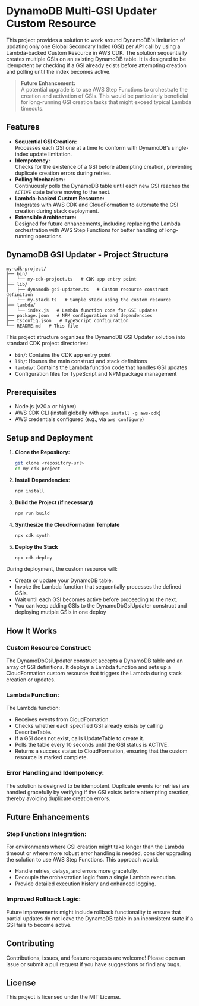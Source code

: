 # DynamoDB Multi-GSI Updater Custom Resource

This project provides a solution to work around DynamoDB's limitation of updating only one Global Secondary Index (GSI) per API call by using a Lambda-backed Custom Resource in AWS CDK. The solution sequentially creates multiple GSIs on an existing DynamoDB table. It is designed to be idempotent by checking if a GSI already exists before attempting creation and polling until the index becomes active.

> **Future Enhancement:**  
> A potential upgrade is to use AWS Step Functions to orchestrate the creation and activation of GSIs. This would be particularly beneficial for long-running GSI creation tasks that might exceed typical Lambda timeouts.

## Features

- **Sequential GSI Creation:**  
  Processes each GSI one at a time to conform with DynamoDB’s single-index update limitation.
- **Idempotency:**  
  Checks for the existence of a GSI before attempting creation, preventing duplicate creation errors during retries.
- **Polling Mechanism:**  
  Continuously polls the DynamoDB table until each new GSI reaches the `ACTIVE` state before moving to the next.
- **Lambda-backed Custom Resource:**  
  Integrates with AWS CDK and CloudFormation to automate the GSI creation during stack deployment.
- **Extensible Architecture:**  
  Designed for future enhancements, including replacing the Lambda orchestration with AWS Step Functions for better handling of long-running operations.

## DynamoDB GSI Updater - Project Structure

```
my-cdk-project/
├── bin/
│   └── my-cdk-project.ts   # CDK app entry point
├── lib/
│   ├── dynamodb-gsi-updater.ts   # Custom resource construct definition
│   └── my-stack.ts   # Sample stack using the custom resource
├── lambda/
│   └── index.js   # Lambda function code for GSI updates
├── package.json   # NPM configuration and dependencies
├── tsconfig.json   # TypeScript configuration
└── README.md   # This file
```

This project structure organizes the DynamoDB GSI Updater solution into standard CDK project directories:

- `bin/`: Contains the CDK app entry point
- `lib/`: Houses the main construct and stack definitions
- `lambda/`: Contains the Lambda function code that handles GSI updates
- Configuration files for TypeScript and NPM package management

## Prerequisites

- Node.js (v20.x or higher)
- AWS CDK CLI (install globally with `npm install -g aws-cdk`)
- AWS credentials configured (e.g., via `aws configure`)

## Setup and Deployment

1. **Clone the Repository:**

   ```bash
   git clone <repository-url>
   cd my-cdk-project
   ```
2. **Install Dependencies:**
   
   ```bash 
   npm install
   ```

3. **Build the Project (if necessary)**
    
    ```bash
    npm run build
    ```

4. **Synthesize the CloudFormation Template**

    ```bash
    npx cdk synth
    ```

5. **Deploy the Stack**

    ```bash
    npx cdk deploy
    ```

During deployment, the custom resource will:

- Create or update your DynamoDB table.
- Invoke the Lambda function that sequentially processes the defined GSIs.
- Wait until each GSI becomes active before proceeding to the next.
- You can keep adding GSIs to the DynamoDbGsiUpdater construct and deploying mutiple GSIs in one deploy  

## How It Works

### Custom Resource Construct:
The DynamoDbGsiUpdater construct accepts a DynamoDB table and an array of GSI definitions. It deploys a Lambda function and sets up a CloudFormation custom resource that triggers the Lambda during stack creation or updates.

### Lambda Function:
The Lambda function:

- Receives events from CloudFormation.
- Checks whether each specified GSI already exists by calling DescribeTable.
- If a GSI does not exist, calls UpdateTable to create it.
- Polls the table every 10 seconds until the GSI status is ACTIVE.
- Returns a success status to CloudFormation, ensuring that the custom resource is marked complete.

### Error Handling and Idempotency:
The solution is designed to be idempotent. Duplicate events (or retries) are handled gracefully by verifying if the GSI exists before attempting creation, thereby avoiding duplicate creation errors.

## Future Enhancements

### Step Functions Integration:
For environments where GSI creation might take longer than the Lambda timeout or where more robust error handling is needed, consider upgrading the solution to use AWS Step Functions. This approach would:
- Handle retries, delays, and errors more gracefully.
- Decouple the orchestration logic from a single Lambda execution.
- Provide detailed execution history and enhanced logging.

### Improved Rollback Logic:
Future improvements might include rollback functionality to ensure that partial updates do not leave the DynamoDB table in an inconsistent state if a GSI fails to become active.

## Contributing
Contributions, issues, and feature requests are welcome! Please open an issue or submit a pull request if you have suggestions or find any bugs.

## License
This project is licensed under the MIT License.


